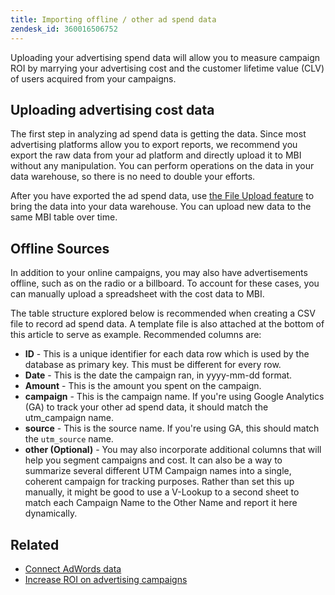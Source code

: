 ```yaml
---
title: Importing offline / other ad spend data
zendesk_id: 360016506752
---
```


Uploading your advertising spend data will allow you to measure campaign ROI by marrying your advertising cost and the customer lifetime value (CLV) of users acquired from your campaigns.

## Uploading advertising cost data

The first step in analyzing ad spend data is getting the data. Since most advertising platforms allow you to export reports, we recommend you export the raw data from your ad platform and directly upload it to MBI without any manipulation. You can perform operations on the data in your data warehouse, so there is no need to double your efforts.

After you have exported the ad spend data, use [the File Upload feature](../data-analyst/importing-data/connecting-data/using-file-uploader.md) to bring the data into your data warehouse. You can upload new data to the same MBI table over time.

## Offline Sources

In addition to your online campaigns, you may also have advertisements offline, such as on the radio or a billboard. To account for these cases, you can manually upload a spreadsheet with the cost data to MBI.

The table structure explored below is recommended when creating a CSV file to record ad spend data. A template file is also attached at the bottom of this article to serve as example. Recommended columns are:

* **ID** - This is a unique identifier for each data row which is used by the database as primary key. This must be different for every row.
* **Date** - This is the date the campaign ran, in yyyy-mm-dd format.
* **Amount** - This is the amount you spent on the campaign.
* **campaign** - This is the campaign name. If you're using Google Analytics (GA) to track your other ad spend data, it should match the utm\_campaign name.
* **source** -  This is the source name. If you're using GA, this should match the `utm_source` name.
* **other (Optional)** - You may also incorporate additional columns that will help you segment campaigns and cost. It can also be a way to summarize several different UTM Campaign names into a single, coherent campaign for tracking purposes. Rather than set this up manually, it might be good to use a V-Lookup to a second sheet to match each Campaign Name to the Other Name and report it here dynamically.

## Related

* [Connect AdWords data](../data-analyst/importing-data/integrations/google-adwords.md)
* [Increase ROI on advertising campaigns](../data-analyst/analysis/roi-ad-camp.md)
